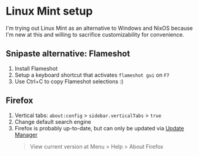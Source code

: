 # Linux Mint setup

I'm trying out Linux Mint as an alternative to Windows and NixOS because I'm new at this and willing to sacrifice customizability for convenience.

## Snipaste alternative: Flameshot

1. Install Flameshot
2. Setup a keyboard shortcut that activates `flameshot gui` on `F7`
3. Use Ctrl+C to copy Flameshot selections :)

## Firefox

1. Vertical tabs: `about:config` > `sidebar.verticalTabs` > `true`
2. Change default search engine
3. Firefox is probably up-to-date, but can only be updated via [Update Manager](https://forums.linuxmint.com/viewtopic.php?t=412975)
   > View current version at Menu > Help > About Firefox
